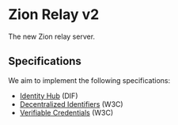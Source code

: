 # Zion Relay v2

The new Zion relay server.

## Specifications
We aim to implement the following specifications:
- [Identity Hub](https://identity.foundation/identity-hub/spec) (DIF)
- [Decentralized Identifiers](https://www.w3.org/TR/did-core/) (W3C)
- [Verifiable Credentials](https://www.w3.org/TR/vc-data-model/) (W3C)
